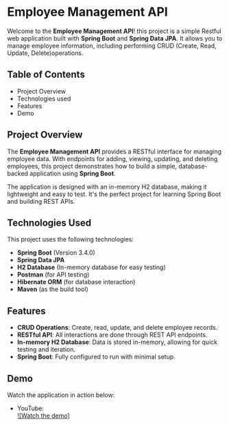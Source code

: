 # Employee Management API

Welcome to the **Employee Management API**! this project is a simple Restful web application built with **Spring Boot** and **Spring Data JPA**. It allows you to manage employee information, including performing CRUD (Create, Read, Update, Delete)operations.

## Table of Contents
- Project Overview
- Technologies used
- Features
- Demo

## Project Overview 
The **Employee Management API** provides a RESTful interface for managing employee data. With endpoints for adding, viewing, updating, and deleting employees, this project demonstrates how to build a simple, database-backed application using **Spring Boot**.

The application is designed with an in-memory H2 database, making it lightweight and easy to test. It's the perfect project for learning Spring Boot and building REST APIs.

## Technologies Used
This project uses the following technologies:
- **Spring Boot** (Version 3.4.0)
- **Spring Data JPA**
- **H2 Database** (In-memory database for easy testing)
- **Postman** (for API testing)
- **Hibernate ORM** (for database interaction)
- **Maven** (as the build tool)

## Features
- **CRUD Operations**: Create, read, update, and delete employee records.
- **RESTful API**: All interactions are done through REST API endpoints.
- **In-memory H2 Database**: Data is stored in-memory, allowing for quick testing and iteration.
- **Spring Boot**: Fully configured to run with minimal setup.

## Demo

Watch the application in action below:

- YouTube:  
  [![Watch the demo]](https://www.youtube.com/watch?v=CFNGqq1lmrE)

